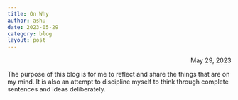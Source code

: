 ```yaml
---
title: On Why
author: ashu
date: 2023-05-29
category: blog
layout: post
---
```

<div class="date" style="text-align: right;">May 29, 2023</div>

The purpose of this blog is for me to reflect and share the things that are on my mind. It is also an attempt to discipline myself to think through complete sentences and ideas deliberately.
